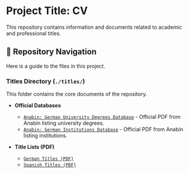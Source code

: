 # Project Title: CV

This repository contains information and documents related to academic and professional titles.

## 📂 Repository Navigation

Here is a guide to the files in this project.

### Titles Directory (`./titles/`)

This folder contains the core documents of the repository.

* **Official Databases**
    * [`Anabin: German University Degrees Database`](./titles/https___anabin.kmk.org_db_hochschulabschluesse.pdf) - Official PDF from Anabin listing university degrees.
    * [`Anabin: German Institutions Database`](./titles/https___anabin.kmk.org_db_institutionen.pdf) - Official PDF from Anabin listing institutions.

* **Title Lists (PDF)**
    * [`German Titles (PDF)`](./titles/titles-de.pdf)
    * [`Spanish Titles (PDF)`](./titles/titles-es.pdf)
